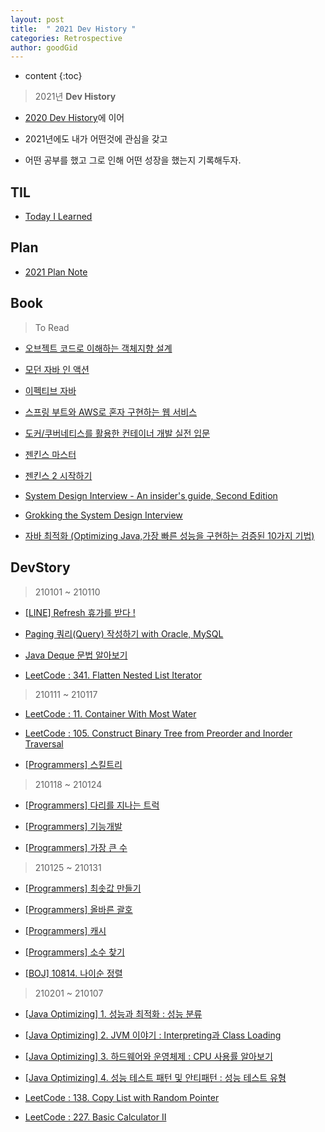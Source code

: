 ```yaml
---
layout: post
title:  " 2021 Dev History "
categories: Retrospective
author: goodGid
---
```

* content
{:toc}

> 2021년 **Dev History**

* [2020 Dev History]({{site.url}}/2020-Retrospective)에 이어

* 2021년에도 내가 어떤것에 관심을 갖고

* 어떤 공부를 했고 그로 인해 어떤 성장을 했는지 기록해두자.


## TIL

* [Today I Learned](https://gist.github.com/goodGid/c8fe26253453696dad7aa626b2ff64a8)



## Plan

* [2021 Plan Note](https://gist.github.com/goodGid/d132e8de2b889ae8ed1b951209f4f337)

<script src="https://gist.github.com/goodGid/d132e8de2b889ae8ed1b951209f4f337.js"></script>


## Book

> To Read

* [오브젝트 코드로 이해하는 객체지향 설계](https://book.naver.com/bookdb/book_detail.nhn?bid=15007773)

* [모던 자바 인 액션](https://book.naver.com/bookdb/book_detail.nhn?bid=15261103)

* [이펙티브 자바](https://book.naver.com/bookdb/book_detail.nhn?bid=14097515)

* [스프링 부트와 AWS로 혼자 구현하는 웹 서비스](https://book.naver.com/bookdb/book_detail.nhn?bid=15871738)

* [도커/쿠버네티스를 활용한 컨테이너 개발 실전 입문](https://book.naver.com/bookdb/book_detail.nhn?bid=14636944)

* [젠킨스 마스터](https://book.naver.com/bookdb/book_detail.nhn?bid=13561615)

* [젠킨스 2 시작하기](https://book.naver.com/bookdb/book_detail.nhn?bid=14636961)

* [System Design Interview - An insider's guide, Second Edition](https://book.naver.com/bookdb/book_detail.nhn?bid=16750882)

* [Grokking the System Design Interview](https://www.educative.io/courses/grokking-the-system-design-interview)

* [자바 최적화 (Optimizing Java,가장 빠른 성능을 구현하는 검증된 10가지 기법)](https://book.naver.com/bookdb/book_detail.nhn?bid=14796595)


## DevStory

> 210101 ~ 210110

* [[LINE] Refresh 휴가를 받다 !]({{site.url}}/LINE-Refresh-Welfare/)

* [Paging 쿼리(Query) 작성하기 with Oracle, MySQL]({{site.url}}/DB-Writing-Paging-Queries-with-Oracle-and-MySQL/)

* [Java Deque 문법 알아보기]({{site.url}}/Java-Deque-Grammer/)

* [LeetCode : 341. Flatten Nested List Iterator]({{site.url}}/LeetCode-Flatten-Nested-List-Iterator/)

> 210111 ~ 210117

* [LeetCode : 11. Container With Most Water]({{site.url}}/LeetCode-Container-With-Most-Water/)

* [LeetCode : 105. Construct Binary Tree from Preorder and Inorder Traversal]({{site.url}}/LeetCode-Construct-Binary-Tree-from-Preorder-and-Inorder-Traversal)

* [[Programmers] 스킬트리]({{site.url}}/PGM-49993-Skill-Tree)

> 210118 ~ 210124

* [[Programmers] 다리를 지나는 트럭]({{site.url}}/PGM-Truck-passing-the-bridge)

* [[Programmers] 기능개발]({{site.url}}/PGM-Function-Development)

* [[Programmers] 가장 큰 수]({{site.url}}/PGM-Largest-Number)

> 210125 ~ 210131

* [[Programmers] 최솟값 만들기]({{site.url}}/PGM_12941/)

* [[Programmers] 올바른 괄호]({{site.url}}/PGM_12909/)

* [[Programmers] 캐시]({{site.url}}/PGM-Cache)

* [[Programmers] 소수 찾기]({{site.url}}/PGM-42839/)

* [[BOJ] 10814. 나이순 정렬]({{site.url}}/BOJ-10814/)

> 210201 ~ 210107

* [[Java Optimizing] 1. 성능과 최적화 : 성능 분류]({{site.url}}/Java-Optimizing-Performance-and-Optimization-Performance-Classification/)

* [[Java Optimizing] 2. JVM 이야기 : Interpreting과 Class Loading]({{site.url}}/Java-Optimizing-JVM-Story-Interpreting-and-Classloading/)

* [[Java Optimizing] 3. 하드웨어와 운영체제 : CPU 사용률 알아보기]({{site.url}}/Java-Optimizing-HW-and-OS-CPU-Utilization-Monitoring/)

* [[Java Optimizing] 4. 성능 테스트 패턴 및 안티패턴 : 성능 테스트 유형]({{site.url}}/Java-Optimizing-Performance-Test-Pattern-and-Anti-Pattern/)

* [LeetCode : 138. Copy List with Random Pointer]({{site.url}}/LeetCode-Copy-List-with-Random-Pointer/)

* [LeetCode : 227. Basic Calculator II]({{site.url}}/LeetCode-Basic-Calculator-II)

